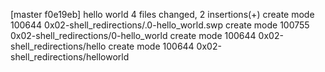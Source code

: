 [master f0e19eb] hello world
 4 files changed, 2 insertions(+)
 create mode 100644 0x02-shell_redirections/.0-hello_world.swp
 create mode 100755 0x02-shell_redirections/0-hello_world
 create mode 100644 0x02-shell_redirections/hello
 create mode 100644 0x02-shell_redirections/helloworld

